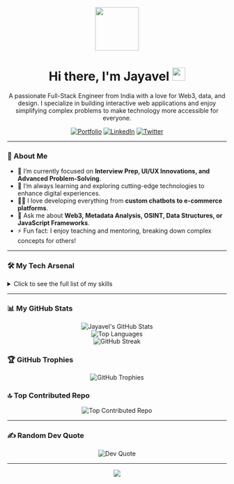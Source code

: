 <div id="header" align="center">
  <img src="https://media.giphy.com/media/M9gbBd9nbDrOTu1Mqx/giphy.gif" width="100"/>
  <h1>
    Hi there, I'm Jayavel 
    <img src="https://media.giphy.com/media/hvRJCLFzcasrR4ia7z/giphy.gif" width="30px"/>
  </h1>
  <p>
    A passionate Full-Stack Engineer from India with a love for Web3, data, and design. I specialize in building interactive web applications and enjoy simplifying complex problems to make technology more accessible for everyone.
  </p>
  
  <a href="YOUR_PORTFOLIO_LINK_HERE" target="_blank"><img src="https://img.shields.io/badge/Portfolio-%23000000.svg?style=for-the-badge&logo=firefox&logoColor=#FF7139" alt="Portfolio"/></a>
  <a href="YOUR_LINKEDIN_LINK_HERE" target="_blank"><img src="https://img.shields.io/badge/linkedin-%230077B5.svg?style=for-the-badge&logo=linkedin&logoColor=white" alt="LinkedIn"/></a>
  <a href="YOUR_TWITTER_LINK_HERE" target="_blank"><img src="https://img.shields.io/badge/twitter-%231DA1F2.svg?style=for-the-badge&logo=twitter&logoColor=white" alt="Twitter"/></a>
</div>

---

### 🚀 About Me

-   🔭 I’m currently focused on **Interview Prep, UI/UX Innovations, and Advanced Problem-Solving**.
-   🌱 I’m always learning and exploring cutting-edge technologies to enhance digital experiences.
-   👨‍💻 I love developing everything from **custom chatbots to e-commerce platforms**.
-   💬 Ask me about **Web3, Metadata Analysis, OSINT, Data Structures, or JavaScript Frameworks**.
-   ⚡ Fun fact: I enjoy teaching and mentoring, breaking down complex concepts for others!

---

### 🛠️ My Tech Arsenal

<details>
  <summary>Click to see the full list of my skills</summary>
  <br/>

  **Areas of Expertise:**
  <p>
    <img src="https://img.shields.io/badge/Web3-6A5ACD?style=for-the-badge&logo=ethereum&logoColor=white" alt="Web3"/>
    <img src="https://img.shields.io/badge/UI/UX Design-F24E1E?style=for-the-badge&logo=figma&logoColor=white" alt="UI/UX"/>
    <img src="https://img.shields.io/badge/OSINT-000000?style=for-the-badge&logo=hackthebox&logoColor=white" alt="OSINT"/>
    <img src="https://img.shields.io/badge/Data Structures & Algorithms-007ACC?style=for-the-badge&logo=cplusplus&logoColor=white" alt="DSA"/>
    <img src="https://img.shields.io/badge/Metadata Analysis-4CAF50?style=for-the-badge&logo=google-drive&logoColor=white" alt="Metadata Analysis"/>
  </p>
  
  **Languages:**
  <p>
    <img src="https://img.shields.io/badge/c-%2300599C.svg?style=for-the-badge&logo=c&logoColor=white" alt="C"/>
    <img src="https://img.shields.io/badge/c++-%2300599C.svg?style=for-the-badge&logo=c%2B%2B&logoColor=white" alt="C++"/>
    <img src="https://img.shields.io/badge/java-%23ED8B00.svg?style=for-the-badge&logo=openjdk&logoColor=white" alt="Java"/>
    <img src="https://img.shields.io/badge/python-3670A0?style=for-the-badge&logo=python&logoColor=ffdd54" alt="Python"/>
    <img src="https://img.shields.io/badge/javascript-%23323330.svg?style=for-the-badge&logo=javascript&logoColor=%23F7DF1E" alt="JavaScript"/>
  </p>

  **Frontend & Design:**
  <p>
    <img src="https://img.shields.io/badge/react-%2320232a.svg?style=for-the-badge&logo=react&logoColor=%2361DAFB" alt="React"/>
    <img src="https://img.shields.io/badge/tailwindcss-%2338B2AC.svg?style=for-the-badge&logo=tailwind-css&logoColor=white" alt="TailwindCSS"/>
    <img src="https://img.shields.io/badge/bootstrap-%238511FA.svg?style=for-the-badge&logo=bootstrap&logoColor=white" alt="Bootstrap"/>
    <img src="https://img.shields.io/badge/css3-%231572B6.svg?style=for-the-badge&logo=css3&logoColor=white" alt="CSS3"/>
    <img src="https://img.shields.io/badge/figma-%23F24E1E.svg?style=for-the-badge&logo=figma&logoColor=white" alt="Figma"/>
    <img src="https://img.shields.io/badge/Framer-black?style=for-the-badge&logo=framer&logoColor=blue" alt="Framer"/>
  </p>

  **Backend & Databases:**
  <p>
    <img src="https://img.shields.io/badge/firebase-%23039BE5.svg?style=for-the-badge&logo=firebase" alt="Firebase"/>
    <img src="https://img.shields.io/badge/MongoDB-%234ea94b.svg?style=for-the-badge&logo=mongodb&logoColor=white" alt="MongoDB"/>
    <img src="https://img.shields.io/badge/mysql-4479A1.svg?style=for-the-badge&logo=mysql&logoColor=white" alt="MySQL"/>
    <img src="https://img.shields.io/badge/postgres-%23316192.svg?style=for-the-badge&logo=postgresql&logoColor=white" alt="Postgres"/>
  </p>
  
  **Tools & Platforms:**
  <p>
    <img src="https://img.shields.io/badge/git-%23F05033.svg?style=for-the-badge&logo=git&logoColor=white" alt="Git"/>
    <img src="https://img.shields.io/badge/github-%23121011.svg?style=for-the-badge&logo=github&logoColor=white" alt="GitHub"/>
    <img src="https://img.shields.io/badge/Postman-FF6C37?style=for-the-badge&logo=postman&logoColor=white" alt="Postman"/>
    <img src="https://img.shields.io/badge/Notion-%23000000.svg?style=for-the-badge&logo=notion&logoColor=white" alt="Notion"/>
    <img src="https://img.shields.io/badge/vercel-%23000000.svg?style=for-the-badge&logo=vercel&logoColor=white" alt="Vercel"/>
    <img src="https://img.shields.io/badge/netlify-%23000000.svg?style=for-the-badge&logo=netlify&logoColor=#00C7B7" alt="Netlify"/>
    <img src="https://img.shields.io/badge/WordPress-%23117AC9.svg?style=for-the-badge&logo=WordPress&logoColor=white" alt="WordPress"/>
  </p>
</details>

---

### 📊 My GitHub Stats

<p align="center">
  <img src="https://github-readme-stats.vercel.app/api?username=Jayavel2005&theme=react&hide_border=false&include_all_commits=true&count_private=false" alt="Jayavel's GitHub Stats"/>
  <br/>
  <img src="https://github-readme-stats.vercel.app/api/top-langs/?username=Jayavel2005&theme=react&hide_border=false&include_all_commits=true&count_private=false&layout=compact" alt="Top Languages"/>
  <br/>
  <img src="https://nirzak-streak-stats.vercel.app/?user=Jayavel2005&theme=react&hide_border=false" alt="GitHub Streak"/>
</p>

### 🏆 GitHub Trophies

<p align="center">
  <img src="https://github-profile-trophy.vercel.app/?username=Jayavel2005&theme=dark&no-frame=true&no-bg=false&margin-w=4" alt="GitHub Trophies"/>
</p>

### 🔝 Top Contributed Repo

<p align="center">
  <img src="https://github-contributor-stats.vercel.app/api?username=Jayavel2005&limit=5&theme=dark&combine_all_yearly_contributions=true" alt="Top Contributed Repo"/>
</p>

---

### ✍️ Random Dev Quote
<p align="center">
  <img src="https://quotes-github-readme.vercel.app/api?type=horizontal&theme=radical" alt="Dev Quote"/>
</p>

---

<div align="center">
  
  [![](https://visitcount.itsvg.in/api?id=Jayavel2005&icon=2&color=0)](https://visitcount.itsvg.in)

</div>
